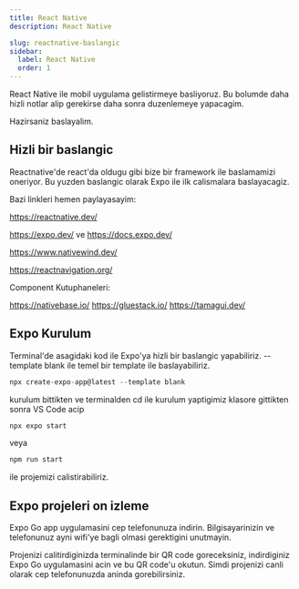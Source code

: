 ```yaml
---
title: React Native
description: React Native 

slug: reactnative-baslangic
sidebar:
  label: React Native
  order: 1
---
```


React Native ile mobil uygulama gelistirmeye basliyoruz. Bu bolumde daha hizli notlar alip gerekirse daha sonra duzenlemeye yapacagim.

Hazirsaniz baslayalim.

## Hizli bir baslangic

Reactnative'de react'da oldugu gibi bize bir framework ile baslamamizi oneriyor. Bu yuzden baslangic olarak Expo ile ilk calismalara baslayacagiz.

Bazi linkleri hemen paylayasayim:

https://reactnative.dev/

https://expo.dev/ ve https://docs.expo.dev/

https://www.nativewind.dev/

https://reactnavigation.org/

Component Kutuphaneleri:

https://nativebase.io/
https://gluestack.io/
https://tamagui.dev/


## Expo Kurulum

Terminal'de asagidaki kod ile Expo'ya hizli bir baslangic yapabiliriz. --template blank ile temel bir template ile baslayabiliriz.

```js
npx create-expo-app@latest --template blank
```

kurulum bittikten ve terminalden cd ile kurulum yaptigimiz klasore gittikten sonra VS Code acip

```js
npx expo start
```
veya
```js
npm run start
```

ile projemizi calistirabiliriz.


## Expo projeleri on izleme

Expo Go app uygulamasini cep telefonunuza indirin. Bilgisayarinizin ve telefonunuz ayni wifi'ye bagli olmasi gerektigini unutmayin.

Projenizi calitirdiginizda terminalinde bir QR code goreceksiniz, indirdiginiz Expo Go uygulamasini acin ve bu QR code'u okutun. Simdi projenizi canli olarak cep telefonunuzda aninda gorebilirsiniz.

